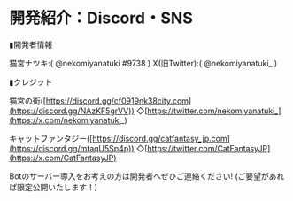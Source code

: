 # 開発紹介：Discord・SNS

▮開発者情報

猫宮ナツキ:( @nekomiyanatuki #9738 )
X(旧Twitter):( @nekomiyanatuki_ )

▮クレジット

猫宮の街([https://discord.gg/cf0919nk38city.com](https://discord.gg/NAzKF5grVV))
◇[https://twitter.com/nekomiyanatuki_](https://x.com/nekomiyanatuki_)

キャットファンタジー([https://discord.gg/catfantasy_jp.com](https://discord.gg/mtaqU5Sp4p))
◇[https://twitter.com/CatFantasyJP](https://x.com/CatFantasyJP)

Botのサーバー導入をお考えの方は開発者へぜひご連絡ください!
(ご要望があれば限定公開いたします！)
